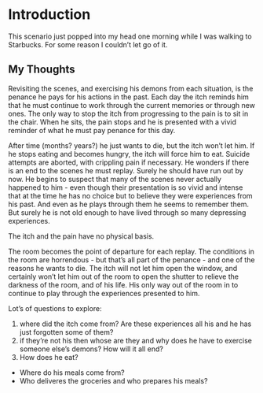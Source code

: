 # Introduction

This scenario just popped into my head one morning while I was walking to Starbucks. For some reason I couldn’t let go of it.

## My Thoughts

Revisiting the scenes, and exercising his demons from each situation, is the penance he pays for his actions in the past. Each day the itch reminds him that he must continue to work through the current memories or through new ones. The only way to stop the itch from progressing to the pain is to sit in the chair. When he sits, the pain stops and he is presented with a vivid reminder of what he must pay penance for this day.

After time (months? years?) he just wants to die, but the itch won’t let him. If he stops eating and becomes hungry, the itch will force him to eat. Suicide attempts are aborted, with crippling pain if necessary. He wonders if there is an end to the scenes he must replay. Surely he should have run out by now. He begins to suspect that many of the scenes never actually happened to him - even though their presentation is so vivid and intense that at the time he has no choice but to believe they were experiences from his past. And even as he plays through them he seems to remember them. But surely he is not old enough to have lived through so many depressing experiences.

The itch and the pain have no physical basis.

The room becomes the point of departure for each replay. The conditions in the room are horrendous - but that’s all part of the penance - and one of the reasons he wants to die. The itch will not let him open the window, and certainly won’t let him out of the room to open the shutter to relieve the darkness of the room, and of his life. His only way out of the room in to continue to play through the experiences presented to him.

Lot’s of questions to explore:

1. where did the itch come from? Are these experiences all his and he has just forgotten some of them?
2. if they’re not his then whose are they and why does he have to exercise someone else’s demons? How will it all end?
3. How does he eat?
 * Where do his meals come from?
 * Who deliveres the groceries and who prepares his meals?
